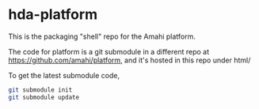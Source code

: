 hda-platform
============

This is the packaging "shell" repo for the Amahi platform.

The code for platform is a git submodule in a different repo at https://github.com/amahi/platform,
and it's hosted in this repo under html/

To get the latest submodule code,

```bash
git submodule init
git submodule update
```
